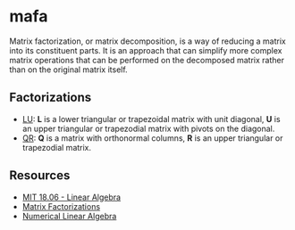 # mafa
Matrix factorization, or matrix decomposition, is a way of reducing a matrix into its constituent parts. It is an approach that can simplify more complex matrix operations that can be performed on the decomposed matrix rather than on the original matrix itself.

## Factorizations
* [LU](https://github.com/joaopaulq/mafa/blob/master/src/lu.py): **L** is a lower triangular or trapezoidal matrix with unit diagonal, **U** is an upper triangular or trapezodial matrix with pivots on the diagonal.
* [QR](https://github.com/joaopaulq/mafa/blob/master/src/qr.py): **Q** is a matrix with orthonormal columns, **R** is an upper triangular or trapezodial matrix.

## Resources
* [MIT 18.06 - Linear Algebra](https://ocw.mit.edu/courses/mathematics/18-06-linear-algebra-spring-2010/)
* [Matrix Factorizations](http://math.mit.edu/~gs/linearalgebra/linearalgebra5_Matrix.pdf)
* [Numerical Linear Algebra](https://www.amazon.com.br/Numerical-Linear-Algebra-Lloyd-Trefethen/dp/0898713617)
